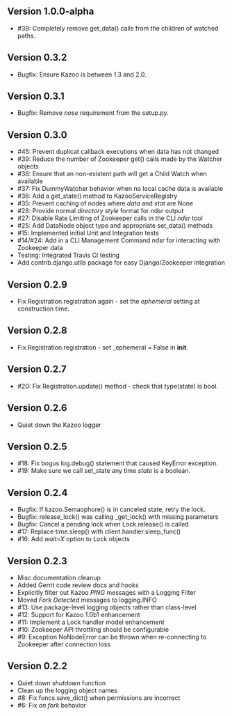 ## Version 1.0.0-alpha
 * #39: Completely remove get_data() calls from the children of watched paths.

## Version 0.3.2
 * Bugfix: Ensure Kazoo is between 1.3 and 2.0.

## Version 0.3.1
 * Bugfix: Remove *nose* requirement from the setup.py.

## Version 0.3.0
 * #45: Prevent duplicat callback executions when data has not changed
 * #39: Reduce the number of Zookeeper get() calls made by the Watcher objects
 * #38: Ensure that an non-existent path will get a Child Watch when available
 * #37: Fix DummyWatcher behavior when no local cache data is available
 * #36: Add a get_state() method to KazooServiceRegistry
 * #35: Prevent caching of nodes where *data* and *stat* are None
 * #28: Provide normal *directory style* format for ndsr output
 * #27: Disable Rate Limiting of Zookeeper calls in the CLI *ndsr* tool
 * #25: Add DataNode object type and appropriate set_data() methods
 * #15: Implemented initial Unit and Integration tests
 * #14/#24: Add in a CLI Management Command *ndsr* for interacting with Zookeeper data
 * Testing: Integrated Travis CI testing
 * Add contrib.django.utils package for easy Django/Zookeeper integration

## Version 0.2.9
 * Fix Registration.registration again - set the *ephemeral* setting at construction time.

## Version 0.2.8
 * Fix Registration.registration - set _ephemeral = False in __init__.

## Version 0.2.7
 * #20: Fix Registration.update() method - check that type(state) is bool.

## Version 0.2.6
 * Quiet down the Kazoo logger

## Version 0.2.5
 * #18: Fix bogus log.debug() statement that caused KeyError exception.
 * #19: Make sure we call set_state any time *state* is a boolean.

## Version 0.2.4
 * Bugfix: If kazoo.Semaophore() is in canceled state, retry the lock.
 * Bugfix: release_lock() was calling _get_lock() with missing parameters
 * Bugfix: Cancel a pending lock when Lock.release() is called
 * #17: Replace time.sleep() with client.handler.sleep_func()
 * #16: Add *wait=X* option to Lock objects

## Version 0.2.3
 *  Misc documentation cleanup
 *  Added Gerrit code review docs and hooks
 *  Explicitly filter out Kazoo *PING* messages with a Logging Filter
 *  Moved *Fork Detected* messages to logging.INFO
 *  #13: Use package-level logging objects rather than class-level
 *  #12: Support for Kazoo 1.0b1 enhancement
 *  #11: Implement a Lock handler model enhancement
 *  #10: Zookeeper API throttling should be configurable
 *  #9: Exception NoNodeError can be thrown when re-connecting to Zookeeper after connection loss

## Version 0.2.2
 *  Quiet down *shutdown* function
 *  Clean up the logging object names
 *  #8: Fix funcs.save_dict() when permissions are incorrect
 *  #6: Fix *on fork* behavior
